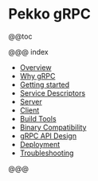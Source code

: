# Pekko gRPC

@@toc

@@@ index

 * [Overview](overview.md)
 * [Why gRPC](whygrpc.md)
 * [Getting started](getting-started.md)
 * [Service Descriptors](proto.md)
 * [Server](server/index.md)
 * [Client](client/index.md)
 * [Build Tools](buildtools/index.md)
 * [Binary Compatibility](binary-compatibility.md)
 * [gRPC API Design](apidesign.md)
 * [Deployment](deploy.md)
 * [Troubleshooting](troubleshooting.md)

@@@
